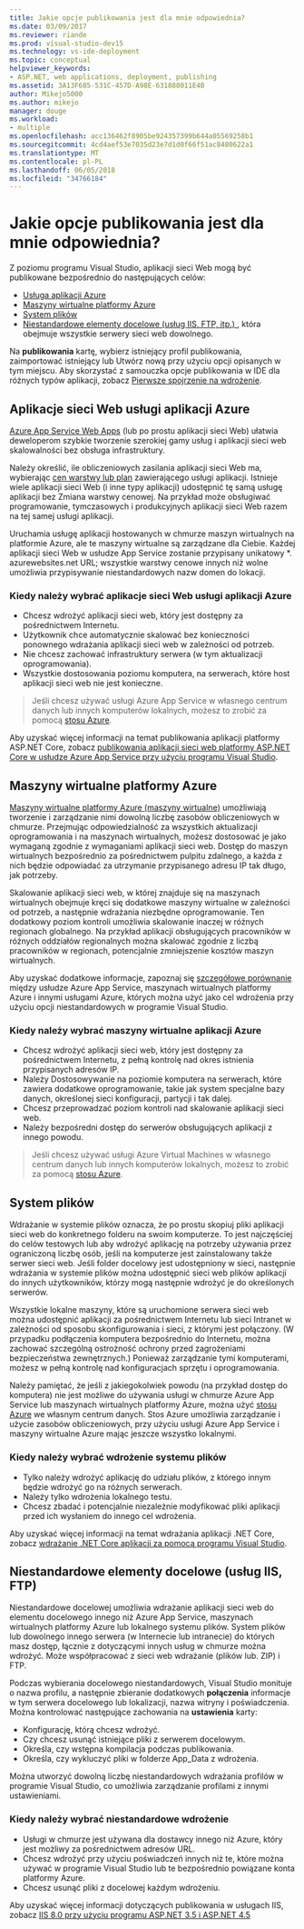 ```yaml
---
title: Jakie opcje publikowania jest dla mnie odpowiednia?
ms.date: 03/09/2017
ms.reviewer: riande
ms.prod: visual-studio-dev15
ms.technology: vs-ide-deployment
ms.topic: conceptual
helpviewer_keywords:
- ASP.NET, web applications, deployment, publishing
ms.assetid: 3A13F685-531C-457D-A98E-631888011E4B
author: Mikejo5000
ms.author: mikejo
manager: douge
ms.workload:
- multiple
ms.openlocfilehash: acc136462f8905be924357399b644a05569258b1
ms.sourcegitcommit: 4cd4aef53e7035d23e7d1d0f66f51ac8480622a1
ms.translationtype: MT
ms.contentlocale: pl-PL
ms.lasthandoff: 06/05/2018
ms.locfileid: "34766184"
---
```

# Jakie opcje publikowania jest dla mnie odpowiednia?

Z poziomu programu Visual Studio, aplikacji sieci Web mogą być publikowane bezpośrednio do następujących celów:

- [Usługa aplikacji Azure](#azure-app-service)
- [Maszyny wirtualne platformy Azure](#azure-virtual-machines)
- [System plików](#file-system)
- [Niestandardowe elementy docelowe (usług IIS, FTP, itp.) ](#custom-targets), która obejmuje wszystkie serwery sieci web dowolnego.

Na **publikowania** kartę, wybierz istniejący profil publikowania, zaimportować istniejący lub Utwórz nową przy użyciu opcji opisanych w tym miejscu. Aby skorzystać z samouczka opcje publikowania w IDE dla różnych typów aplikacji, zobacz [Pierwsze spojrzenie na wdrożenie](../../deployment/deploying-applications-services-and-components.md).

## Aplikacje sieci Web usługi aplikacji Azure

[Azure App Service Web Apps](/azure/app-service/app-service-web-overview) (lub po prostu aplikacji sieci Web) ułatwia deweloperom szybkie tworzenie szerokiej gamy usług i aplikacji sieci web skalowalności bez obsługa infrastruktury.

Należy określić, ile obliczeniowych zasilania aplikacji sieci Web ma, wybierając [cen warstwy lub plan](/azure/app-service/azure-web-sites-web-hosting-plans-in-depth-overview) zawierającego usługi aplikacji. Istnieje wiele aplikacji sieci Web (i inne typy aplikacji) udostępnić tę samą usługę aplikacji bez Zmiana warstwy cenowej. Na przykład może obsługiwać programowanie, tymczasowych i produkcyjnych aplikacji sieci Web razem na tej samej usługi aplikacji.

Uruchamia usługę aplikacji hostowanych w chmurze maszyn wirtualnych na platformie Azure, ale te maszyny wirtualne są zarządzane dla Ciebie. Każdej aplikacji sieci Web w usłudze App Service zostanie przypisany unikatowy \*. azurewebsites.net URL; wszystkie warstwy cenowe innych niż wolne umożliwia przypisywanie niestandardowych nazw domen do lokacji.

### Kiedy należy wybrać aplikacje sieci Web usługi aplikacji Azure

- Chcesz wdrożyć aplikacji sieci web, który jest dostępny za pośrednictwem Internetu.
- Użytkownik chce automatycznie skalować bez konieczności ponownego wdrażania aplikacji sieci web w zależności od potrzeb.
- Nie chcesz zachować infrastruktury serwera (w tym aktualizacji oprogramowania).
- Wszystkie dostosowania poziomu komputera, na serwerach, które host aplikacji sieci web nie jest konieczne.

> Jeśli chcesz używać usługi Azure App Service w własnego centrum danych lub innych komputerów lokalnych, możesz to zrobić za pomocą [stosu Azure](https://azure.microsoft.com/overview/azure-stack/).

Aby uzyskać więcej informacji na temat publikowania aplikacji platformy ASP.NET Core, zobacz [publikowania aplikacji sieci web platformy ASP.NET Core w usłudze Azure App Service przy użyciu programu Visual Studio](/aspnet/core/tutorials/publish-to-azure-webapp-using-vs).

## Maszyny wirtualne platformy Azure

[Maszyny wirtualne platformy Azure (maszyny wirtualne)](https://azure.microsoft.com/documentation/services/virtual-machines/) umożliwiają tworzenie i zarządzanie nimi dowolną liczbę zasobów obliczeniowych w chmurze. Przejmując odpowiedzialność za wszystkich aktualizacji oprogramowania i na maszynach wirtualnych, możesz dostosować je jako wymaganą zgodnie z wymaganiami aplikacji sieci web. Dostęp do maszyn wirtualnych bezpośrednio za pośrednictwem pulpitu zdalnego, a każda z nich będzie odpowiadać za utrzymanie przypisanego adresu IP tak długo, jak potrzeby.

Skalowanie aplikacji sieci web, w której znajduje się na maszynach wirtualnych obejmuje kręci się dodatkowe maszyny wirtualne w zależności od potrzeb, a następnie wdrażania niezbędne oprogramowanie. Ten dodatkowy poziom kontroli umożliwia skalowanie inaczej w różnych regionach globalnego. Na przykład aplikacji obsługujących pracowników w różnych oddziałów regionalnych można skalować zgodnie z liczbą pracowników w regionach, potencjalnie zmniejszenie kosztów maszyn wirtualnych.

Aby uzyskać dodatkowe informacje, zapoznaj się [szczegółowe porównanie](https://azure.microsoft.com/documentation/articles/choose-web-site-cloud-service-vm/) między usłudze Azure App Service, maszynach wirtualnych platformy Azure i innymi usługami Azure, których można użyć jako cel wdrożenia przy użyciu opcji niestandardowych w programie Visual Studio.

### Kiedy należy wybrać maszyny wirtualne aplikacji Azure

- Chcesz wdrożyć aplikacji sieci web, który jest dostępny za pośrednictwem Internetu, z pełną kontrolę nad okres istnienia przypisanych adresów IP.
- Należy Dostosowywanie na poziomie komputera na serwerach, które zawiera dodatkowe oprogramowanie, takie jak system specjalne bazy danych, określonej sieci konfiguracji, partycji i tak dalej.
- Chcesz przeprowadzać poziom kontroli nad skalowanie aplikacji sieci web.
- Należy bezpośredni dostęp do serwerów obsługujących aplikacji z innego powodu.

> Jeśli chcesz używać usługi Azure Virtual Machines w własnego centrum danych lub innych komputerów lokalnych, możesz to zrobić za pomocą [stosu Azure](https://azure.microsoft.com/overview/azure-stack/).


## System plików

Wdrażanie w systemie plików oznacza, że po prostu skopiuj pliki aplikacji sieci web do konkretnego folderu na swoim komputerze. To jest najczęściej do celów testowych lub aby wdrożyć aplikację na potrzeby używania przez ograniczoną liczbę osób, jeśli na komputerze jest zainstalowany także serwer sieci web. Jeśli folder docelowy jest udostępniony w sieci, następnie wdrażania w systemie plików można udostępnić sieci web plików aplikacji do innych użytkowników, którzy mogą następnie wdrożyć je do określonych serwerów.

Wszystkie lokalne maszyny, które są uruchomione serwera sieci web można udostępnić aplikacji za pośrednictwem Internetu lub sieci Intranet w zależności od sposobu skonfigurowania i sieci, z którymi jest połączony. (W przypadku podłączenia komputera bezpośrednio do Internetu, można zachować szczególną ostrożność ochrony przed zagrożeniami bezpieczeństwa zewnętrznych.) Ponieważ zarządzanie tymi komputerami, możesz w pełną kontrolę nad konfiguracjach sprzętu i oprogramowania.

Należy pamiętać, że jeśli z jakiegokolwiek powodu (na przykład dostęp do komputera) nie jest możliwe do używania usługi w chmurze Azure App Service lub maszynach wirtualnych platformy Azure, można użyć [stosu Azure](https://azure.microsoft.com/overview/azure-stack/) we własnym centrum danych. Stos Azure umożliwia zarządzanie i użycie zasobów obliczeniowych, przy użyciu usługi Azure App Service i maszyny wirtualne Azure mając jeszcze wszystko lokalnymi.

### Kiedy należy wybrać wdrożenie systemu plików

- Tylko należy wdrożyć aplikację do udziału plików, z którego innym będzie wdrożyć go na różnych serwerach.
- Należy tylko wdrożenia lokalnego testu.
- Chcesz zbadać i potencjalnie niezależnie modyfikować pliki aplikacji przed ich wysłaniem do innego cel wdrożenia.

Aby uzyskać więcej informacji na temat wdrażania aplikacji .NET Core, zobacz [wdrażanie .NET Core aplikacji za pomocą programu Visual Studio](/dotnet/core/deploying/deploy-with-vs).

## Niestandardowe elementy docelowe (usług IIS, FTP)

Niestandardowe docelowej umożliwia wdrażanie aplikacji sieci web do elementu docelowego innego niż Azure App Service, maszynach wirtualnych platformy Azure lub lokalnego systemu plików. System plików lub dowolnego innego serwera (w Internecie lub intranecie) do których masz dostęp, łącznie z dotyczącymi innych usług w chmurze można wdrożyć. Może współpracować z sieci web wdrażanie (plików lub. ZIP) i FTP.

Podczas wybierania docelowego niestandardowych, Visual Studio monituje o nazwa profilu, a następnie zbieranie dodatkowych **połączenia** informacje w tym serwera docelowego lub lokalizacji, nazwa witryny i poświadczenia. Można kontrolować następujące zachowania na **ustawienia** karty:

- Konfigurację, którą chcesz wdrożyć.
- Czy chcesz usunąć istniejące pliki z serwerem docelowym.
- Określa, czy wstępna kompilacja podczas publikowania.
- Określa, czy wykluczyć pliki w folderze App_Data z wdrożenia.

Można utworzyć dowolną liczbę niestandardowych wdrażania profilów w programie Visual Studio, co umożliwia zarządzanie profilami z innymi ustawieniami.

### Kiedy należy wybrać niestandardowe wdrożenie

- Usługi w chmurze jest używana dla dostawcy innego niż Azure, który jest możliwy za pośrednictwem adresów URL.
- Chcesz wdrożyć przy użyciu poświadczeń innych niż te, które można używać w programie Visual Studio lub te bezpośrednio powiązane konta platformy Azure.
- Chcesz usunąć pliki z docelowej każdym wdrożeniu.

Aby uzyskać więcej informacji dotyczących publikowania w usługach IIS, zobacz [IIS 8.0 przy użyciu programu ASP.NET 3.5 i ASP.NET 4.5](/iis/get-started/whats-new-in-iis-8/iis-80-using-aspnet-35-and-aspnet-45)

